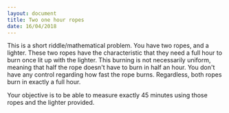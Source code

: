 ```yaml
---
layout: document
title: Two one hour ropes
date: 16/04/2018
---
```


This is a short riddle/mathematical problem. You have two ropes, and a lighter.
These two ropes have the characteristic that they need a full hour to burn once
lit up with the lighter. This burning is not necessarily uniform, meaning that
half the rope doesn't have to burn in half an hour. You don't have any control
regarding how fast the rope burns. Regardless, both ropes burn in exactly a
full hour.

Your objective is to be able to measure exactly 45 minutes using those ropes and
the lighter provided.
